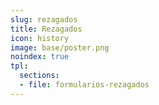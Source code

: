 ```yaml
---
slug: rezagados
title: Rezagados
icon: history
image: base/poster.png
noindex: true
tpl:
  sections:
  - file: formularios-rezagados
---
```


